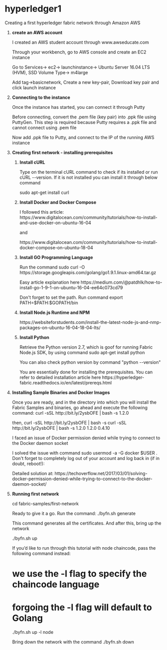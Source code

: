 # hyperledger1
Creating a first hyperledger fabric network through Amazon AWS

<ol> <li><b> create an AWS account </b> </li>
  <p> I created an AWS student account through www.awseducate.com </p>
  <p> Through your workbench, go to AWS console and create an EC2 instance</p>
  <p> Go to Services-> ec2-> launchinstance-> Ubuntu Server 16.04 LTS (HVM), SSD Volume Type-> m4large </p>
  <p> Add tag->basicnetwork, Create a new key-pair, Download key pair and click launch instance </p>
  
  <li><b> Connecting to the instance </b> </li>
  <p> Once the instance has started, you can connect it through Putty</p>
  <p> Before connecting, convert the .pem file (key pair) into .ppk file using PuttyGen. This step is required because Putty requires a .ppk file and cannot connect using .pem file </p>
  <p> Now add .ppk file to Putty, and connect to the IP of the running AWS instance </p>
  
  <li><b> Creating first network - installing prerequisites </b> </li>
      <ol> <li> <b> Install cURL </b> </li> 
                    <p> Type on the terminal cURL command to check if its installed or run cURL --version. If it is not installed                           you can install it through below command </p>
  <p> sudo apt-get install curl </p>
  <li> <b> Install Docker and Docker Compose </b> </li>
  <p> I followed this article: https://www.digitalocean.com/community/tutorials/how-to-install-and-use-docker-on-ubuntu-16-04 </p>
    and <p> https://www.digitalocean.com/community/tutorials/how-to-install-docker-compose-on-ubuntu-18-04 </p>
  <li> <b> Install GO Programming Language </b> </li>
          <p> Run the command sudo curl -O https://storage.googleapis.com/golang/go1.9.1.linux-amd64.tar.gz </p>
          <p> Easy article explanation here https://medium.com/@patdhlk/how-to-install-go-1-9-1-on-ubuntu-16-04-ee64c073cd79 </p>
          <p> Don't forget to set the path. Run command export PATH=$PATH:$GOPATH/bin </p>
          <li> <b> Install Node.js Runtime and NPM </b> </li>
           <p> https://websiteforstudents.com/install-the-latest-node-js-and-nmp-packages-on-ubuntu-16-04-18-04-lts/ </p>
          <li> <b> Install Python </b> </li>
          <p> Retrieve the Python version 2.7, which is goof for running Fabric Node.js SDK, by using command sudo apt-get install python </p>
          <p> You can also check python version by command "python --version" </p>
          <p> You are essentially done for installing the prerequisites. You can refer to detailed installation article here 
          https://hyperledger-fabric.readthedocs.io/en/latest/prereqs.html </p>
          </ol>
  <li> <b> Installing Sample Binaries and Docker Images </b> </li>
  <p> Once you are ready, and in the directory into which you will install the Fabric Samples and binaries, go ahead and execute the following command:
curl -sSL http://bit.ly/2ysbOFE | bash -s 1.2.0 </p>
<p> then, curl -sSL http://bit.ly/2ysbOFE | bash -s <fabric> <fabric-ca> <thirdparty>
  curl -sSL http://bit.ly/2ysbOFE | bash -s 1.2.0 1.2.0 0.4.10 </p>
  <p> I faced an issue of Docker permission denied while trying to connect to the Docker daemon socket </p>
  <p> I solved the issue with command sudo usermod -a -G docker $USER . Don't forget to completely log out of your account and log back in (if in doubt, reboot!):</p>
  <p> Detailed solution at: https://techoverflow.net/2017/03/01/solving-docker-permission-denied-while-trying-to-connect-to-the-docker-daemon-socket/ </p>
  <li> <b> Running first network </b> </li>
  <p> cd fabric-samples/first-network </p>
  <p> Ready to give it a go. Run the command: ./byfn.sh generate </p>
  <p> This command generates all the certificates. And after this, bring up the network </p>
  <p> ./byfn.sh up </p>
  <p>  If you’d like to run through this tutorial with node chaincode, pass the following command instead:

# we use the -l flag to specify the chaincode language
# forgoing the -l flag will default to Golang

./byfn.sh up -l node </p>
<p> Bring down the network with the command ./byfn.sh down </p>
  

